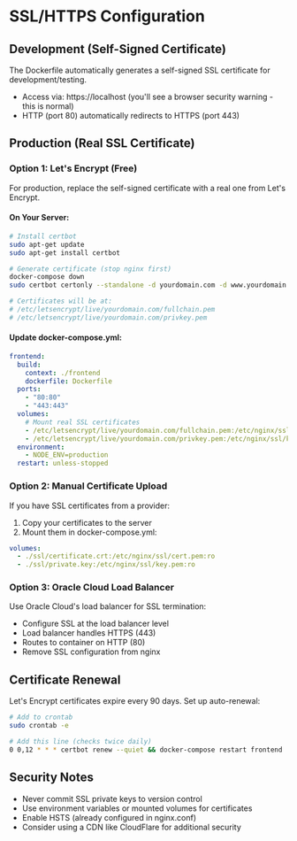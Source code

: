 # SSL/HTTPS Configuration

## Development (Self-Signed Certificate)
The Dockerfile automatically generates a self-signed SSL certificate for development/testing.
- Access via: https://localhost (you'll see a browser security warning - this is normal)
- HTTP (port 80) automatically redirects to HTTPS (port 443)

## Production (Real SSL Certificate)

### Option 1: Let's Encrypt (Free)
For production, replace the self-signed certificate with a real one from Let's Encrypt.

#### On Your Server:
```bash
# Install certbot
sudo apt-get update
sudo apt-get install certbot

# Generate certificate (stop nginx first)
docker-compose down
sudo certbot certonly --standalone -d yourdomain.com -d www.yourdomain.com

# Certificates will be at:
# /etc/letsencrypt/live/yourdomain.com/fullchain.pem
# /etc/letsencrypt/live/yourdomain.com/privkey.pem
```

#### Update docker-compose.yml:
```yaml
frontend:
  build:
    context: ./frontend
    dockerfile: Dockerfile
  ports:
    - "80:80"
    - "443:443"
  volumes:
    # Mount real SSL certificates
    - /etc/letsencrypt/live/yourdomain.com/fullchain.pem:/etc/nginx/ssl/cert.pem:ro
    - /etc/letsencrypt/live/yourdomain.com/privkey.pem:/etc/nginx/ssl/key.pem:ro
  environment:
    - NODE_ENV=production
  restart: unless-stopped
```

### Option 2: Manual Certificate Upload
If you have SSL certificates from a provider:

1. Copy your certificates to the server
2. Mount them in docker-compose.yml:
```yaml
volumes:
  - ./ssl/certificate.crt:/etc/nginx/ssl/cert.pem:ro
  - ./ssl/private.key:/etc/nginx/ssl/key.pem:ro
```

### Option 3: Oracle Cloud Load Balancer
Use Oracle Cloud's load balancer for SSL termination:
- Configure SSL at the load balancer level
- Load balancer handles HTTPS (443)
- Routes to container on HTTP (80)
- Remove SSL configuration from nginx

## Certificate Renewal
Let's Encrypt certificates expire every 90 days. Set up auto-renewal:

```bash
# Add to crontab
sudo crontab -e

# Add this line (checks twice daily)
0 0,12 * * * certbot renew --quiet && docker-compose restart frontend
```

## Security Notes
- Never commit SSL private keys to version control
- Use environment variables or mounted volumes for certificates
- Enable HSTS (already configured in nginx.conf)
- Consider using a CDN like CloudFlare for additional security
